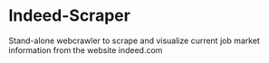# Indeed-Scraper
Stand-alone webcrawler to scrape and visualize current job market information from the website indeed.com
